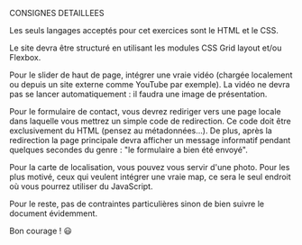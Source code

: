CONSIGNES DETAILLEES

Les seuls langages acceptés pour cet exercices sont le HTML et le CSS.

Le site devra être structuré en utilisant les modules CSS Grid layout et/ou Flexbox.

Pour le slider de haut de page, intégrer une vraie vidéo (chargée localement ou depuis un site externe comme YouTube par exemple). La vidéo ne devra pas se lancer automatiquement : il faudra une image de présentation.

Pour le formulaire de contact, vous devrez rediriger vers une page locale dans laquelle vous mettrez un simple code de redirection. Ce code doit être exclusivement du HTML (pensez au métadonnées...).
De plus, après la redirection la page principale devra afficher un message informatif pendant quelques secondes du genre : "le formulaire a bien été envoyé".

Pour la carte de localisation, vous pouvez vous servir d'une photo. Pour les plus motivé, ceux qui veulent intégrer une vraie map, ce sera le seul endroit où vous pourrez utiliser du JavaScript.

Pour le reste, pas de contraintes particulières sinon de bien suivre le document évidemment.

Bon courage ! :smiley: